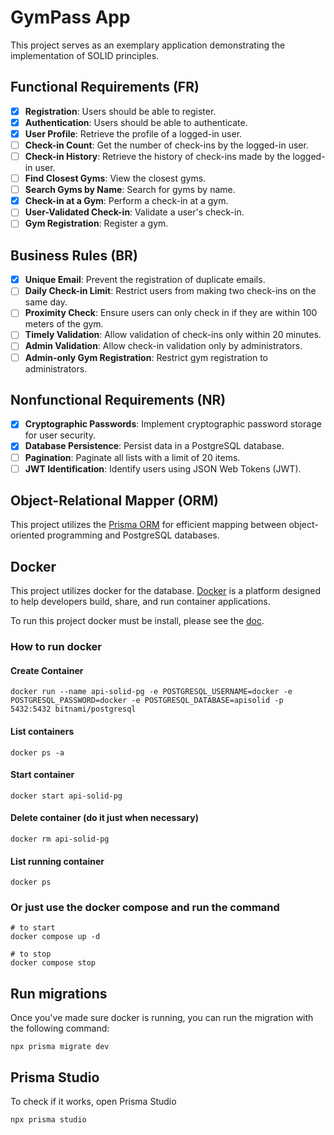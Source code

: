 # GymPass App

This project serves as an exemplary application demonstrating the implementation of SOLID principles.

## Functional Requirements (FR)

- [x] **Registration**: Users should be able to register.
- [x] **Authentication**: Users should be able to authenticate.
- [x] **User Profile**: Retrieve the profile of a logged-in user.
- [ ] **Check-in Count**: Get the number of check-ins by the logged-in user.
- [ ] **Check-in History**: Retrieve the history of check-ins made by the logged-in user.
- [ ] **Find Closest Gyms**: View the closest gyms.
- [ ] **Search Gyms by Name**: Search for gyms by name.
- [x] **Check-in at a Gym**: Perform a check-in at a gym.
- [ ] **User-Validated Check-in**: Validate a user's check-in.
- [ ] **Gym Registration**: Register a gym.

## Business Rules (BR)

- [x] **Unique Email**: Prevent the registration of duplicate emails.
- [ ] **Daily Check-in Limit**: Restrict users from making two check-ins on the same day.
- [ ] **Proximity Check**: Ensure users can only check in if they are within 100 meters of the gym.
- [ ] **Timely Validation**: Allow validation of check-ins only within 20 minutes.
- [ ] **Admin Validation**: Allow check-in validation only by administrators.
- [ ] **Admin-only Gym Registration**: Restrict gym registration to administrators.

## Nonfunctional Requirements (NR)

- [x] **Cryptographic Passwords**: Implement cryptographic password storage for user security.
- [x] **Database Persistence**: Persist data in a PostgreSQL database.
- [ ] **Pagination**: Paginate all lists with a limit of 20 items.
- [ ] **JWT Identification**: Identify users using JSON Web Tokens (JWT).

## Object-Relational Mapper (ORM)

This project utilizes the [Prisma ORM](https://github.com/prisma) for efficient mapping between object-oriented programming and PostgreSQL databases.

## Docker

This project utilizes docker for the database. [Docker](https://www.docker.com/) is a platform designed to help developers build, share, and run container applications.

To run this project docker must be install, please see the [doc](https://docs.docker.com/get-docker/).

### How to run docker

#### Create Container
```
docker run --name api-solid-pg -e POSTGRESQL_USERNAME=docker -e POSTGRESQL_PASSWORD=docker -e POSTGRESQL_DATABASE=apisolid -p 5432:5432 bitnami/postgresql
```

#### List containers
```
docker ps -a
```

#### Start container
```
docker start api-solid-pg
```

#### Delete container (do it just when necessary)
```
docker rm api-solid-pg
```

#### List running container
```
docker ps
```

### Or just use the docker compose and run the command
```
# to start
docker compose up -d

# to stop
docker compose stop
```

## Run migrations
Once you've made sure docker is running, you can run the migration with the following command:

```
npx prisma migrate dev
```

## Prisma Studio
To check if it works, open Prisma Studio

```
npx prisma studio
```